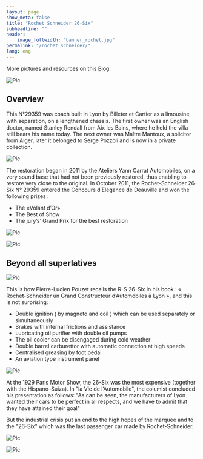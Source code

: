 ```yaml
---
layout: page
show_meta: false
title: "Rochet Schneider 26-Six"
subheadline: ""
header:
    image_fullwidth: "banner_rochet.jpg"
permalink: "/rochet_schneider/"
lang: eng
---
```


More pictures and resources on this [Blog](https://rochetschneider26six.blogspot.com/).   

![Pic](/images/page_rochet_schneider/rochet_0.jpg)

## Overview
This N°29359 was coach built in Lyon by Billeter et Cartier as a limousine, with separation, on a lengthened chassis.
The ﬁrst owner was an English doctor, named Stanley Rendall from Aix les Bains, where he held the villa still bears his name today. The next owner was Maître Mantoux, a solicitor from Alger, later it belonged to Serge Pozzoli and is now in a private collection.

![Pic](/images/page_rochet_schneider/rochet_4.jpg)

The restoration began in 2011 by the Ateliers Yann Carrat Automobiles, on a very sound base that had not been previously restored, thus enabling to restore very close to the original.
In October 2011, the Rochet-Schneider 26-Six N° 29359 entered the Concours d’Elégance de Deauville and won the following prizes :
* The «Volant d’Or»
* The Best of Show
* The jury’s’ Grand Prix for the best restoration

![Pic](/images/page_rochet_schneider/rochet_1.jpg)

![Pic](/images/page_rochet_schneider/rochet_2.jpg)

## Beyond all superlatives

![Pic](/images/page_rochet_schneider/rochet_7.jpg)

This is how Pierre-Lucien Pouzet recalls the R-S 26-Six in his book : « Rochet-Schneider un Grand Constructeur d’Automobiles à Lyon », and this is not surprising:
* Double ignition ( by magneto and coil ) which can be used separately or simultaneously
* Brakes with internal frictions and assistance
* Lubricating oil purifier with double oil pumps
* The oil cooler can be disengaged during cold  weather
* Double barrel carburettor with automatic connection at high speeds
* Centralised greasing by foot pedal
* An aviation type instrument panel  

![Pic](/images/page_rochet_schneider/rochet_6.jpg)

At the 1929 Paris Motor Show, the 26-Six was the most expensive (together with the Hispano–Suiza). In "la Vie de l’Automobile",  the columist concluded his presentation as follows: "As can be seen, the manufacturers of Lyon wanted their cars to be perfect in all respects, and we have to admit that they have attained their goal"

But the industrial crisis put an end to the high hopes of the marquee and to the "26-Six" which was the last passenger car made by Rochet-Schneider.

![Pic](/images/page_rochet_schneider/rochet_5.jpg)

![Pic](/images/page_rochet_schneider/rochet_3.jpg)
